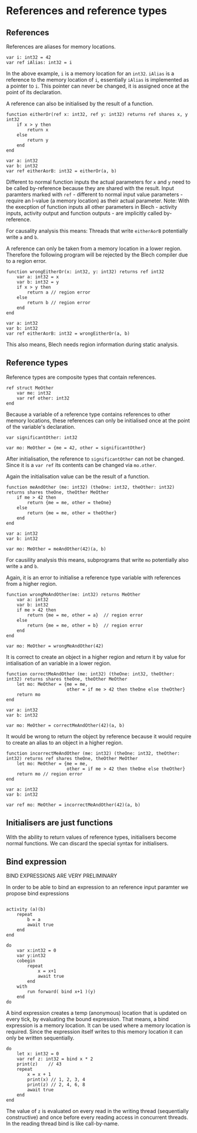 # References and reference types

## References

References are aliases for memory locations.

```blech
var i: int32 = 42
var ref iAlias: int32 = i
```

In the above example, `i` is a memory location for an `int32`. `iAlias` is a reference to the memory location of `i`, essentially `iAlias` is implemented as a pointer to `i`. This pointer can never be changed, it is assigned once at the point of its declaration.

A reference can also be initialised by the result of a function.

```blech
function eitherOr(ref x: int32, ref y: int32) returns ref shares x, y int32
    if x > y then
        return x
    else
        return y
    end
end

var a: int32 
var b: int32
var ref eitherAorB: int32 = eitherOr(a, b)
```

Different to normal function inputs the actual parameters for `x` and `y` need to be called by-reference because they are shared with the result.
Input paramters marked with `ref` - different to normal input value parameters - require an l-value (a memory location) as their actual parameter. 
Note: With the execption of function inputs all other parameters in Blech - activity inputs, activity output and function outputs - are implicitly called by-reference.

For causality analysis this means: Threads that write `eitherAorB` potentially write `a` and `b`.

A reference can only be taken from a memory location in a lower region. 
Therefore the following program will be rejected by the Blech compiler due to a region error.

```blech
function wrongEitherOr(x: int32, y: int32) returns ref int32
    var a: int32 = x
    var b: int32 = y
    if x > y then
        return a // region error
    else
        return b // region error
    end
end

var a: int32 
var b: int32
var ref eitherAorB: int32 = wrongEitherOr(a, b)
```

This also means, Blech needs region information during static analysis.

## Reference types

Reference types are composite types that contain references.

```blech
ref struct MeOther 
    var me: int32
    var ref other: int32
end
```


Because a variable of a reference type contains references to other memory locations, these references can only be initialised once at the point of the variable's declaration.

```blech
var significantOther: int32

var mo: MeOther = {me = 42, other = significantOther}
```

After initialisation, the reference to `significantOther` can not be changed.
Since it is a `var ref` its contents can be changed via `mo.other`.

Again the initialisation value can be the result of a function.
```blech
function meAndOther (me: int32) (theOne: int32, theOther: int32) returns shares theOne, theOther MeOther
    if me > 42 then
        return {me = me, other = theOne}
    else
        return {me = me, other = theOther}
    end
end

var a: int32
var b: int32

var mo: MeOther = meAndOther(42)(a, b)
```

For causility analysis this means, subprograms that write `mo` potentially also write `a` and `b`.

Again, it is an error to initialise a reference type variable with references from a higher region.

```blech
function wrongMeAndOther(me: int32) returns MeOther
    var a: int32
    var b: int32
    if me > 42 then
        return {me = me, other = a}  // region error
    else
        return {me = me, other = b}  // region error 
    end
end

var mo: MeOther = wrongMeAndOther(42)
```

It is correct to create an object in a higher region and return it by value for intialisation of an variable in a lower region. 

```blech
function correctMeAndOther (me: int32) (theOne: int32, theOther: int32) returns shares theOne, theOther MeOther
    let mo: MeOther = {me = me, 
                       other = if me > 42 then theOne else theOther}
    return mo
end

var a: int32
var b: int32

var mo: MeOther = correctMeAndOther(42)(a, b)
```

It would be wrong to return the object by reference because it would require to create an alias to an object in a higher region.

```blech
function incorrectMeAndOther (me: int32) (theOne: int32, theOther: int32) returns ref shares theOne, theOther MeOther
    let mo: MeOther = {me = me, 
                       other = if me > 42 then theOne else theOther}
    return mo // region error
end

var a: int32
var b: int32

var ref mo: MeOther = incorrectMeAndOther(42)(a, b)
```

## Initialisers are just functions

With the ability to return values of reference types, initialisers become normal functions. 
We can discard the special syntax for initialisers.


## Bind expression
BIND EXPRESSIONS ARE VERY PRELIMINARY

In order to be able to bind an expression to an reference input paramter we propose bind expressions

```blech

activity (a)(b) 
    repeat
        b = a
        await true
    end
end

do 
    var x:int32 = 0
    var y:int32
    cobegin
        repeat 
            x = x+1
            await true
        end
    with
        run forward( bind x+1 )(y)
    end
do
```

A bind expression creates a temp (anonymous) location that is updated on every tick, by evaluating the bound expression. That means, a bind expression is a memory location.
It can be used where a memory location is required. Since the expression itself writes to this memory location it can only be written sequentially.

```blech
do
    let x: int32 = 0
    var ref z: int32 = bind x * 2
    print(z)    // 43
    repeat
        x = x + 1
        print(x) // 1, 2, 3, 4
        print(z) // 2, 4, 6, 8
        await true
    end
end
```

The value of `z` is evaluated on every read in the writing thread (sequentially constructive) and once before every reading access in concurrent threads. In the reading thread bind is like call-by-name.



